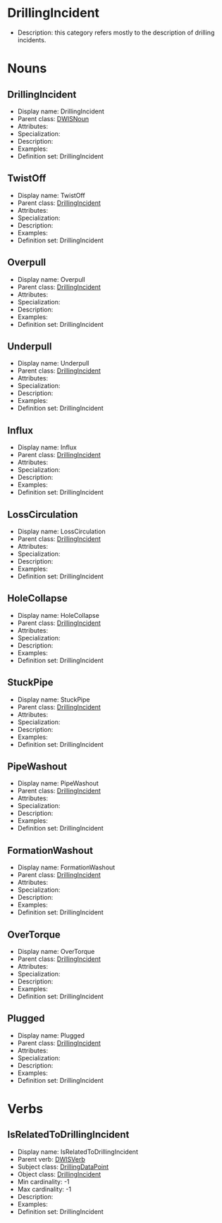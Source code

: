 # DrillingIncident<!-- DEFINITION SET HEADER -->
- Description: this category refers mostly to the description of drilling incidents.
# Nouns
## DrillingIncident <!-- NOUN -->
- Display name: DrillingIncident
- Parent class: [DWISNoun](./DWISSemantics.md#DWISNoun)
- Attributes:
- Specialization:
- Description: 
- Examples:
- Definition set: DrillingIncident
## TwistOff <!-- NOUN -->
- Display name: TwistOff
- Parent class: [DrillingIncident](./DrillingIncident.md#DrillingIncident)
- Attributes:
- Specialization:
- Description: 
- Examples:
- Definition set: DrillingIncident
## Overpull <!-- NOUN -->
- Display name: Overpull
- Parent class: [DrillingIncident](./DrillingIncident.md#DrillingIncident)
- Attributes:
- Specialization:
- Description: 
- Examples:
- Definition set: DrillingIncident
## Underpull <!-- NOUN -->
- Display name: Underpull
- Parent class: [DrillingIncident](./DrillingIncident.md#DrillingIncident)
- Attributes:
- Specialization:
- Description: 
- Examples:
- Definition set: DrillingIncident
## Influx <!-- NOUN -->
- Display name: Influx
- Parent class: [DrillingIncident](./DrillingIncident.md#DrillingIncident)
- Attributes:
- Specialization:
- Description: 
- Examples:
- Definition set: DrillingIncident
## LossCirculation <!-- NOUN -->
- Display name: LossCirculation
- Parent class: [DrillingIncident](./DrillingIncident.md#DrillingIncident)
- Attributes:
- Specialization:
- Description: 
- Examples:
- Definition set: DrillingIncident
## HoleCollapse <!-- NOUN -->
- Display name: HoleCollapse
- Parent class: [DrillingIncident](./DrillingIncident.md#DrillingIncident)
- Attributes:
- Specialization:
- Description: 
- Examples:
- Definition set: DrillingIncident
## StuckPipe <!-- NOUN -->
- Display name: StuckPipe
- Parent class: [DrillingIncident](./DrillingIncident.md#DrillingIncident)
- Attributes:
- Specialization:
- Description: 
- Examples:
- Definition set: DrillingIncident
## PipeWashout <!-- NOUN -->
- Display name: PipeWashout
- Parent class: [DrillingIncident](./DrillingIncident.md#DrillingIncident)
- Attributes:
- Specialization:
- Description: 
- Examples:
- Definition set: DrillingIncident
## FormationWashout <!-- NOUN -->
- Display name: FormationWashout
- Parent class: [DrillingIncident](./DrillingIncident.md#DrillingIncident)
- Attributes:
- Specialization:
- Description: 
- Examples:
- Definition set: DrillingIncident
## OverTorque <!-- NOUN -->
- Display name: OverTorque
- Parent class: [DrillingIncident](./DrillingIncident.md#DrillingIncident)
- Attributes:
- Specialization:
- Description: 
- Examples:
- Definition set: DrillingIncident
## Plugged <!-- NOUN -->
- Display name: Plugged
- Parent class: [DrillingIncident](./DrillingIncident.md#DrillingIncident)
- Attributes:
- Specialization:
- Description: 
- Examples:
- Definition set: DrillingIncident
# Verbs
## IsRelatedToDrillingIncident <!-- VERB -->
- Display name: IsRelatedToDrillingIncident
- Parent verb: [DWISVerb](./DWISSemantics.md#DWISVerb)
- Subject class: [DrillingDataPoint](./DrillingDataSemantics.md#DrillingDataPoint)
- Object class: [DrillingIncident](./DrillingIncident.md#DrillingIncident)
- Min cardinality: -1
- Max cardinality: -1
- Description: 
- Examples: 
- Definition set: DrillingIncident
